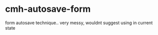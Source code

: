 cmh-autosave-form
=================

form autosave technique.. very messy, wouldnt suggest using in current state 
